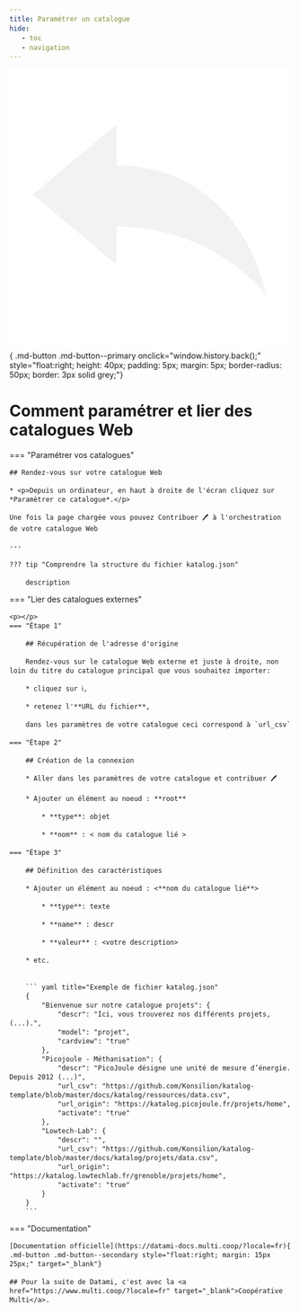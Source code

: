 ```yaml
---
title: Paramétrer un catalogue
hide:
   - toc
   - navigation
---
```


![Retour configuration](https://raw.githubusercontent.com/Konsilion/website/master/media/fleche-retour.png){ .md-button .md-button--primary onclick="window.history.back();" style="float:right; height: 40px; padding: 5px; margin: 5px; border-radius: 50px; border: 3px solid grey;"}

# Comment paramétrer et lier des catalogues Web

=== "Paramétrer vos catalogues"

    ## Rendez-vous sur votre catalogue Web

    * <p>Depuis un ordinateur, en haut à droite de l'écran cliquez sur *Paramètrer ce catalogue*.</p>
    
    Une fois la page chargée vous pouvez Contribuer 🖊 à l'orchestration de votre catalogue Web
    
    ---
    
    ??? tip "Comprendre la structure du fichier katalog.json"
    
        description
    
=== "Lier des catalogues externes"
    
    <p></p>
    === "Étape 1"
    
        ## Récupération de l'adresse d'origine

        Rendez-vous sur le catalogue Web externe et juste à droite, non loin du titre du catalogue principal que vous souhaitez importer:

        * cliquez sur ℹ,

        * retenez l'**URL du fichier**,

        dans les paramètres de votre catalogue ceci correspond à `url_csv`

    === "Étape 2"
    
        ## Création de la connexion
      
        * Aller dans les paramètres de votre catalogue et contribuer 🖊

        * Ajouter un élément au noeud : **root**

            * **type**: objet

            * **nom** : < nom du catalogue lié >
    
    === "Étape 3"
    
        ## Définition des caractéristiques
    
        * Ajouter un élément au noeud : <**nom du catalogue lié**> 

            * **type**: texte

            * **name** : descr

            * **valeur** : <votre description>

        * etc.
  
  
        ``` yaml title="Exemple de fichier katalog.json"
        {
            "Bienvenue sur notre catalogue projets": {
                "descr": "Ici, vous trouverez nos différents projets, (...).",
                "model": "projet",
                "cardview": "true"
            },
            "Picojoule - Méthanisation": {
                "descr": "PicoJoule désigne une unité de mesure d’énergie. Depuis 2012 (...)",
                "url_csv": "https://github.com/Konsilion/katalog-template/blob/master/docs/katalog/ressources/data.csv",
                "url_origin": "https://katalog.picojoule.fr/projets/home", 
                "activate": "true"
            },
            "Lowtech-Lab": {
                "descr": "",
                "url_csv": "https://github.com/Konsilion/katalog-template/blob/master/docs/katalog/projets/data.csv",
                "url_origin": "https://katalog.lowtechlab.fr/grenoble/projets/home", 
                "activate": "true"
            }
        }
        ```
    
    
=== "Documentation"

    [Documentation officielle](https://datami-docs.multi.coop/?locale=fr){ .md-button .md-button--secondary style="float:right; margin: 15px 25px;" target="_blank"}

    ## Pour la suite de Datami, c'est avec la <a href="https://www.multi.coop/?locale=fr" target="_blank">Coopérative Multi</a>.
    
    
